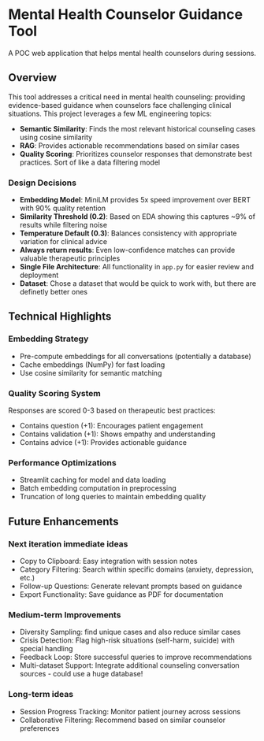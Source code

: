 # Mental Health Counselor Guidance Tool

A POC web application that helps mental health counselors during sessions.

## Overview

This tool addresses a critical need in mental health counseling: providing evidence-based guidance when counselors face challenging clinical situations. This project leverages a few ML engineering topics:

- **Semantic Similarity**: Finds the most relevant historical counseling cases using cosine similarity
- **RAG**: Provides actionable recommendations based on similar cases
- **Quality Scoring**: Prioritizes counselor responses that demonstrate best practices. Sort of like a data filtering model

### Design Decisions
- **Embedding Model**: MiniLM provides 5x speed improvement over BERT with 90% quality retention
- **Similarity Threshold (0.2)**: Based on EDA showing this captures ~9% of results while filtering noise
- **Temperature Default (0.3)**: Balances consistency with appropriate variation for clinical advice
- **Always return results**: Even low-confidence matches can provide valuable therapeutic principles
- **Single File Architecture**: All functionality in `app.py` for easier review and deployment
- **Dataset**: Chose a dataset that would be quick to work with, but there are definetly better ones

## Technical Highlights

### Embedding Strategy
* Pre-compute embeddings for all conversations (potentially a database)
* Cache embeddings (NumPy) for fast loading
* Use cosine similarity for semantic matching

### Quality Scoring System
Responses are scored 0-3 based on therapeutic best practices:
* Contains question (+1): Encourages patient engagement
* Contains validation (+1): Shows empathy and understanding
* Contains advice (+1): Provides actionable guidance

### Performance Optimizations
* Streamlit caching for model and data loading
* Batch embedding computation in preprocessing
* Truncation of long queries to maintain embedding quality

## Future Enhancements

### Next iteration immediate ideas
* Copy to Clipboard: Easy integration with session notes
* Category Filtering: Search within specific domains (anxiety, depression, etc.)
* Follow-up Questions: Generate relevant prompts based on guidance
* Export Functionality: Save guidance as PDF for documentation

### Medium-term Improvements
* Diversity Sampling: find unique cases and also reduce similar cases
* Crisis Detection: Flag high-risk situations (self-harm, suicide) with special handling
* Feedback Loop: Store successful queries to improve recommendations
* Multi-dataset Support: Integrate additional counseling conversation sources - could use a huge database!

### Long-term ideas
* Session Progress Tracking: Monitor patient journey across sessions
* Collaborative Filtering: Recommend based on similar counselor preferences
